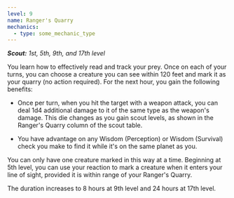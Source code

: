 ```yaml
---
level: 9
name: Ranger's Quarry
mechanics:
  - type: some_mechanic_type
---
```

_**Scout:** 1st, 5th, 9th, and 17th level_
You learn how to effectively read and track your prey. Once on each of your turns, you can choose a creature you can see within 120 feet and mark it as your quarry (no action required). For the next hour, you gain the following benefits:
- Once per turn, when you hit the target with a weapon attack, you can deal 1d4 additional damage to it of the same type as the weapon's damage. This die changes as you gain scout levels, as shown in the Ranger's Quarry column of the scout table.
- You have advantage on any Wisdom (Perception) or Wisdom (Survival) check you make to find it while it's on the same planet as you.
You can only have one creature marked in this way at a time. Beginning at 5th level, you can use your reaction to mark a creature when it enters your line of sight, provided it is within range of your Ranger's Quarry.
The duration increases to 8 hours at 9th level and 24 hours at 17th level.